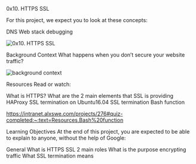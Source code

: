 0x10. HTTPS SSL

For this project, we expect you to look at these concepts:

DNS
Web stack debugging

![0x10. HTTPS SSL](https://s3.amazonaws.com/intranet-projects-files/holbertonschool-sysadmin_devops/276/FlhGPEK.png?dl=0)

Background Context
What happens when you don’t secure your website traffic?

![background context](https://s3.amazonaws.com/intranet-projects-files/holbertonschool-sysadmin_devops/276/xCmOCgw.gif?dl=0)

Resources
Read or watch:

What is HTTPS?
What are the 2 main elements that SSL is providing
HAProxy SSL termination on Ubuntu16.04
SSL termination
Bash function

https://intranet.alxswe.com/projects/276#quiz-completed:~:text=Resources,Bash%20function

Learning Objectives
At the end of this project, you are expected to be able to explain to anyone, without the help of Google:

General
What is HTTPS SSL 2 main roles
What is the purpose encrypting traffic
What SSL termination means

